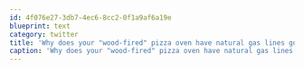 ```yaml
---
id: 4f076e27-3db7-4ec6-8cc2-0f1a9af6a19e
blueprint: text
category: twitter
title: 'Why does your "wood-fired" pizza oven have natural gas lines going into it? #falseAdvertising'
caption: 'Why does your "wood-fired" pizza oven have natural gas lines going into it? <span class="hashtag hashtag_local">#<a href="http://tweettemp.darylchymko.ca/?tag=falseadvertising">falseAdvertising</a>'
---
```

